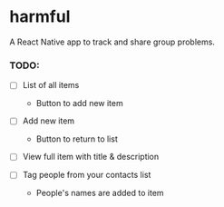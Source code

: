 # harmful

A React Native app to track and share group problems.


### TODO:

- [ ] List of all items
  - Button to add new item

- [ ] Add new item
  - Button to return to list

- [ ] View full item with title & description

- [ ] Tag people from your contacts list
  - People's names are added to item
